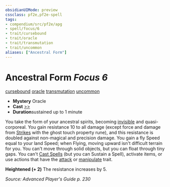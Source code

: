 ```yaml
---
obsidianUIMode: preview
cssclass: pf2e,pf2e-spell
tags:
- compendium/src/pf2e/apg
- spell/focus/6
- trait/cursebound
- trait/oracle
- trait/transmutation
- trait/uncommon
aliases: ["Ancestral Form"]
---
```

# Ancestral Form *Focus 6*   
[cursebound](/rules/traits/cursebound-apg.md)  [oracle](/rules/traits/oracle-apg.md)  [transmutation](/rules/traits/transmutation.md)  [uncommon](/rules/traits/uncommon.md)  

- **Mystery** Oracle
- **Cast** [>>](/rules/core-rulebook/chapter-9-playing-the-game.md#Actions "Two-Action") 
- **Duration**sustained up to 1 minute

You take the form of your ancestral spirits, becoming [invisible](/rules/conditions.md#Invisible) and quasi-corporeal. You gain resistance 10 to all damage (except force and damage from [Strikes](/rules/actions/strike.md) with the ghost touch property rune), and this resistance is doubled against non-magical and precision damage. You gain a fly Speed equal to your land Speed; when Flying, moving upward isn't difficult terrain for you. You can't move through solid objects, but you can float through tiny gaps. You can't [Cast Spells](/rules/actions/cast-a-spell.md) (but you can Sustain a Spell), activate items, or use actions that have the [attack](/rules/traits/attack.md) or [manipulate](/rules/traits/manipulate.md) trait.

**Heightened (+ 2)** The resistance increases by 5.

*Source: Advanced Player's Guide p. 230*